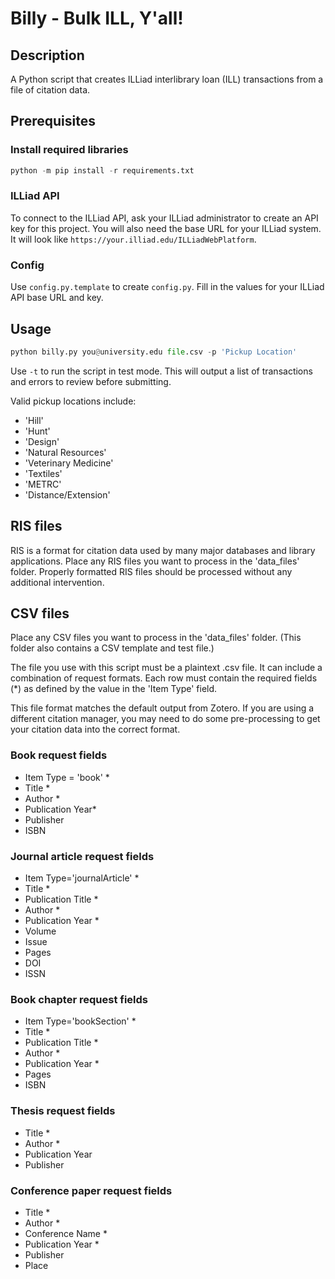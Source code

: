 # Billy - Bulk ILL, Y'all!
## Description
A Python script that creates ILLiad interlibrary loan (ILL) transactions from a file of citation data.

## Prerequisites
### Install required libraries
```python
python -m pip install -r requirements.txt
```
### ILLiad API
To connect to the ILLiad API, ask your ILLiad administrator to create an API key for this project. You will also need the base URL for your ILLiad system. It will look like `https://your.illiad.edu/ILLiadWebPlatform`.
### Config
Use `config.py.template` to create `config.py`. Fill in the values for your ILLiad API base URL and key.

## Usage
```python
python billy.py you@university.edu file.csv -p 'Pickup Location'
```
Use `-t` to run the script in test mode. This will output a list of transactions and errors to review before submitting.

Valid pickup locations include:
* 'Hill'
* 'Hunt'
* 'Design'
* 'Natural Resources'
* 'Veterinary Medicine'
* 'Textiles'
* 'METRC'
* 'Distance/Extension'

## RIS files
RIS is a format for citation data used by many major databases and library applications. Place any RIS files you want to process in the 'data_files' folder. Properly formatted RIS files should be processed without any additional intervention.

## CSV files
Place any CSV files you want to process in the 'data_files' folder. (This folder also contains a CSV template and test file.) 

The file you use with this script must be a plaintext .csv file. It can include a combination of request formats. Each row must contain the required fields (*) as defined by the value in the 'Item Type' field. 

This file format matches the default output from Zotero. If you are using a different citation manager, you may need to do some pre-processing to get your citation data into the correct format.

### Book request fields
* Item Type = 'book' *
* Title *
* Author *
* Publication Year*
* Publisher
* ISBN

### Journal article request fields
* Item Type='journalArticle' *
* Title *
* Publication Title *
* Author *
* Publication Year *
* Volume
* Issue
* Pages
* DOI
* ISSN

### Book chapter request fields
* Item Type='bookSection' *
* Title *
* Publication Title *
* Author *
* Publication Year *
* Pages
* ISBN

### Thesis request fields
* Title * 
* Author *
* Publication Year
* Publisher

### Conference paper request fields
* Title * 
* Author * 
* Conference Name * 
* Publication Year *
* Publisher
* Place

